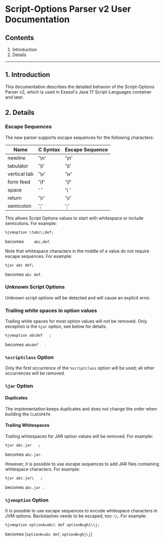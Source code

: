 # Script-Options Parser v2 User Documentation

## Contents
1. Introduction
2. Details

---

## 1. Introduction

This documentation describes the detailed behavior of the Script-Options Parser v2, which is used in Exasol's Java 17 Script-Languages container and later. 

## 2. Details

### Escape Sequences

The new parser supports escape sequences for the following characters:

| Name         | C Syntax | Escape Sequence | 
|--------------|----------|-----------------|
| newline      | '\n'     | '\n'            |
| tabulator    | '\t'     | '\t'            |
| vertical tab | '\v'     | '\v'            |
| form feed    | '\f'     | '\f'            |
| space        | ' '      | '\ '            |
| return       | '\r'     | '\r'            |
| semicolon    | ';'      | '\;'            |

This allows Script Options values to start with whitespace or include semicolons. For example:

```
%jvmoption \tabc\;def;
```
becomes `    abc;def`.

Note that whitespace characters in the middle of a value do not require escape sequences. For example:

```
%jar abc def;
```
becomes `abc def`.

### Unknown Script Options

Unknown script options will be detected and will cause an explicit error.

### Trailing white spaces in option values

Trailing white spaces for most option values will not be removed. Only exception is the `%jar` option, see below for details.

```
%jvmoption abcdef   ;
```

becomes `abcdef   `.

### `%scriptclass` Option

Only the first occurrence of the `%scriptclass` option will be used; all other occurrences will be removed.

### `%jar` Option

#### Duplicates

The implementation keeps duplicates and does not change the order when building the `CLASSPATH`.

#### Trailing Whitespaces

Trailing whitespaces for JAR option values will be removed. For example:

```
%jar abc.jar   ;
```
becomes `abc.jar`.

However, it is possible to use escape sequences to add JAR files containing whitespace characters. For example:

```
%jar abc.jar\   ;
```
becomes `abc.jar `.

### `%jvmoption` Option

It is possible to use escape sequences to encode whitespace characters in JVM options. Backslashes needs to be escaped, too: `\\`.
For example:

```
%jvmoption optionA=abc\ def optionB=ghi\\j;
```
becomes [`optionA=abc def`, `optionB=ghj\j`]
